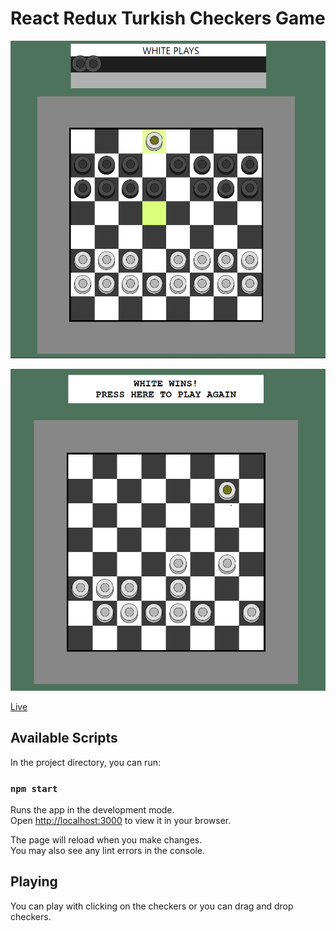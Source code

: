 # React Redux Turkish Checkers Game

![demo](./demo1.png)

![demo](./demo2.png)

[Live](https://turkish-checkers-game.netlify.app)

## Available Scripts

In the project directory, you can run:

### `npm start`

Runs the app in the development mode.\
Open [http://localhost:3000](http://localhost:3000) to view it in your browser.

The page will reload when you make changes.\
You may also see any lint errors in the console.

## Playing

You can play with clicking on the checkers or you can drag and drop checkers.  
